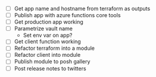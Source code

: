 - [ ] Get app name and hostname from terraform as outputs
- [ ] Publish app with azure functions core tools
- [ ] Get production app working
- [ ] Parametrize vault name
  - Set env var on app?
- [ ] Get client function working
- [ ] Refactor terraform into a module
- [ ] Refactor client into module
- [ ] Publish module to posh gallery
- [ ] Post release notes to twitters
